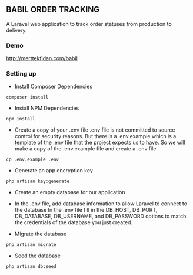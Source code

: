 ## BABIL ORDER TRACKING
A Laravel web application to track order statuses from production to delivery.

### Demo
http://merttekfidan.com/babil


### Setting up

-   Install Composer Dependencies

```
composer install
```

-   Install NPM Dependencies

```
npm install
```

-   Create a copy of your .env file
    .env file is not committed to source control for security reasons. But there is a .env.example which is a template of the .env file that the project expects us to have. So we will make a copy of the .env.example file and create a .env file

```
cp .env.example .env
```

-   Generate an app encryption key

```
php artisan key:generate
```

-   Create an empty database for our application

-   In the .env file, add database information to allow Laravel to connect to the database
    In the .env file fill in the DB_HOST, DB_PORT, DB_DATABASE, DB_USERNAME, and DB_PASSWORD options to match the credentials of the database you just created.

-   Migrate the database

```
php artisan migrate
```

-   Seed the database

```
php artisan db:seed
```
